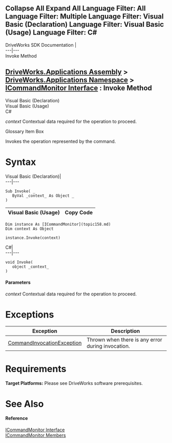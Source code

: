 Collapse All Expand All Language Filter: All  Language Filter: Multiple  Language Filter: Visual Basic (Declaration) Language Filter: Visual Basic (Usage) Language Filter: C#  
---  
DriveWorks SDK Documentation  |   
---|---  
Invoke Method   
  
[DriveWorks.Applications Assembly](topic13.md) > [DriveWorks.Applications Namespace](topic16.md) > [ICommandMonitor Interface](topic158.md) : Invoke Method  
---  
  
Visual Basic (Declaration)    
Visual Basic (Usage)    
C# 

_context_
    Contextual data required for the operation to proceed.

Glossary Item Box

Invokes the operation represented by the command. 

# Syntax

Visual Basic (Declaration)|   
---|---  
      
    
    Sub Invoke( _
       ByVal _context_ As Object _
    )   
  
Visual Basic (Usage)| Copy Code  
---|---  
      
    
    Dim instance As [ICommandMonitor](topic158.md)
    Dim context As Object
     
    instance.Invoke(context)  
  
C#|   
---|---  
      
    
    void Invoke( 
       object _context_
    )  
  
#### Parameters

 _context_
    Contextual data required for the operation to proceed.

# Exceptions

Exception| Description  
---|---  
[CommandInvocationException](topic681.md)| Thrown when there is any error during invocation.  
  
# Requirements

**Target Platforms:** Please see DriveWorks software prerequisites.

# See Also

#### Reference

[ICommandMonitor Interface](topic158.md)   
[ICommandMonitor Members](topic159.md)


